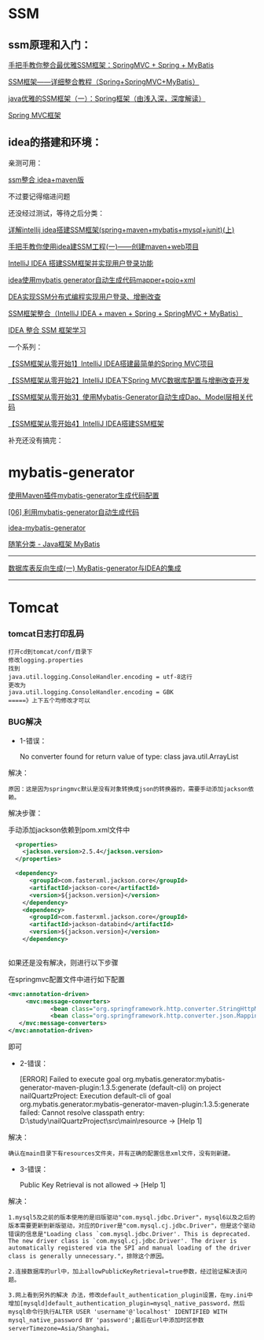 # SSM

## ssm原理和入门：
 
[手把手教你整合最优雅SSM框架：SpringMVC + Spring + MyBatis](https://blog.csdn.net/qq598535550/article/details/51703190)
 
[SSM框架——详细整合教程（Spring+SpringMVC+MyBatis）](https://www.cnblogs.com/zyw-205520/p/4771253.html)

[java优雅的SSM框架（一）：Spring框架（由浅入深，深度解读）](https://baijiahao.baidu.com/s?id=1623472794079496219&wfr=spider&for=pc)

[Spring MVC框架](https://www.cnblogs.com/jxtx92/p/8022154.html)

## idea的搭建和环境：

亲测可用：

[ssm整合 idea+maven版](https://www.cnblogs.com/lflying/p/10997473.html)
 
 不过要记得缩进问题
 
还没经过测试，等待之后分类：

 [详解intellij idea搭建SSM框架(spring+maven+mybatis+mysql+junit)(上)](https://www.cnblogs.com/toutou/p/ssm_spring.html)
 
 [手把手教你使用idea建SSM工程(一)——创建maven+web项目](https://blog.csdn.net/daxia_2016/article/details/81265282)
 
 [IntelliJ IDEA 搭建SSM框架并实现用户登录功能](https://www.javazhiyin.com/40095.html)
 
 [idea使用mybatis generator自动生成代码mapper+pojo+xml](https://blog.csdn.net/i168wintop/article/details/94972991)
 
 [DEA实现SSM分布式编程实现用户登录、增删改查](https://blog.csdn.net/Franks_Wan/article/details/94432149)
  
 [SSM框架整合（IntelliJ IDEA + maven + Spring + SpringMVC + MyBatis）](https://blog.csdn.net/GallenZhang/article/details/51932152)
 
 [IDEA 整合 SSM 框架学习](https://www.cnblogs.com/wmyskxz/p/8916365.html)
 
 一个系列：
 
 [【SSM框架从零开始1】IntelliJ IDEA搭建最简单的Spring MVC项目](https://www.jianshu.com/p/23e58ca14f1c)
 
 [【SSM框架从零开始2】IntelliJ IDEA下Spring MVC数据库配置与增删改查开发](https://www.jianshu.com/p/61d16f8ad23a)
 
 [【SSM框架从零开始3】使用Mybatis-Generator自动生成Dao、Model层相关代码](https://www.jianshu.com/p/ad8fb997e4c8)
 
 [【SSM框架从零开始4】IntelliJ IDEA搭建SSM框架](https://www.jianshu.com/p/c01f0f499715?utm_campaign=haruki&utm_content=note&utm_medium=reader_share&utm_source=weixin)
 
 补充还没有搞完：
 
 # mybatis-generator
 
 [使用Maven插件mybatis-generator生成代码配置](https://www.jianshu.com/p/310c299846fc)
 
 [[06] 利用mybatis-generator自动生成代码](https://www.cnblogs.com/deng-cc/p/9340748.html)
 
 [idea-mybatis-generator](http://plugins.jetbrains.com/plugin/10196-idea-mybatis-generator)
 
 [随笔分类 - Java框架 MyBatis](https://www.cnblogs.com/deng-cc/category/1256755.html)
 
 ----
 [数据库表反向生成(一) MyBatis-generator与IDEA的集成](https://www.cnblogs.com/kangoroo/p/7495873.html)
 
 []()
 
 ----
 
 # Tomcat 
 
 ### tomcat日志打印乱码 
    打开cd到tomcat/conf/目录下
    修改logging.properties
    找到
    java.util.logging.ConsoleHandler.encoding = utf-8这行
    更改为
    java.util.logging.ConsoleHandler.encoding = GBK
    =====》上下五个均修改才可以
    
 ### BUG解决
 
 * 1-错误：
    
    
    No converter found for return value of type: class java.util.ArrayList
     
 解决：
 
    原因：这是因为springmvc默认是没有对象转换成json的转换器的，需要手动添加jackson依赖。
    
    
 解决步骤：
　　　　

   手动添加jackson依赖到pom.xml文件中
    
```xml
  <properties>
    <jackson.version>2.5.4</jackson.version>
  </properties> 

  <dependency>
      <groupId>com.fasterxml.jackson.core</groupId>
      <artifactId>jackson-core</artifactId>
      <version>${jackson.version}</version>
    </dependency>
    <dependency>
      <groupId>com.fasterxml.jackson.core</groupId>
      <artifactId>jackson-databind</artifactId>
      <version>${jackson.version}</version>
    </dependency>
    
```
如果还是没有解决，则进行以下步骤


在springmvc配置文件中进行如下配置
```xml
<mvc:annotation-driven>
     <mvc:message-converters>
            <bean class="org.springframework.http.converter.StringHttpMessageConverter"/>
            <bean class="org.springframework.http.converter.json.MappingJackson2HttpMessageConverter"/>
   </mvc:message-converters>
</mvc:annotation-driven>
```
即可

* 2-错误：
    
    
     [ERROR] Failed to execute goal org.mybatis.generator:mybatis-generator-maven-plugin:1.3.5:generate (default-cli) on project nailQuartzProject: Execution default-cli of goal org.mybatis.generator:mybatis-generator-maven-plugin:1.3.5:generate failed: Cannot resolve classpath entry: D:\study\nailQuartzProject\src\main\resource -> [Help 1]

     
 解决：
 
    确认在main目录下有resources文件夹，并有正确的配置信息xml文件，没有则新建。
    

* 3-错误：
    
    
     Public Key Retrieval is not allowed -> [Help 1]
     
 解决：
 
    1.mysql5及之前的版本使用的是旧版驱动"com.mysql.jdbc.Driver"，mysql6以及之后的版本需要更新到新版驱动，对应的Driver是"com.mysql.cj.jdbc.Driver"，但是这个驱动错误的信息是"Loading class `com.mysql.jdbc.Driver'. This is deprecated. The new driver class is `com.mysql.cj.jdbc.Driver'. The driver is automatically registered via the SPI and manual loading of the driver class is generally unnecessary."，排除这个原因。

    2.连接数据库的url中，加上allowPublicKeyRetrieval=true参数，经过验证解决该问题。

    3.网上看到另外的解决 办法，修改default_authentication_plugin设置，在my.ini中增加[mysqld]default_authentication_plugin=mysql_native_password，然后mysql命令行执行ALTER USER 'username'@'localhost' IDENTIFIED WITH mysql_native_password BY 'password';最后在url中添加时区参数serverTimezone=Asia/Shanghai。